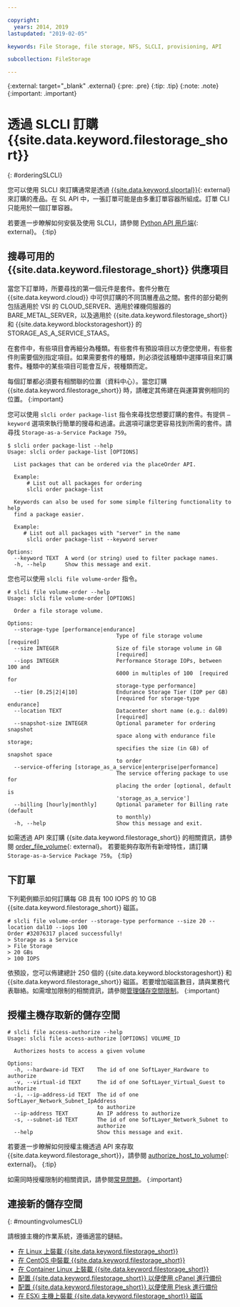 ```yaml
---

copyright:
  years: 2014, 2019
lastupdated: "2019-02-05"

keywords: File Storage, file storage, NFS, SLCLI, provisioning, API

subcollection: FileStorage

---
```

{:external: target="_blank" .external}
{:pre: .pre}
{:tip: .tip}
{:note: .note}
{:important: .important}

# 透過 SLCLI 訂購 {{site.data.keyword.filestorage_short}}
{: #orderingSLCLI}

您可以使用 SLCLI 來訂購通常是透過 [{{site.data.keyword.slportal}}](https://control.softlayer.com/){: external} 來訂購的產品。在 SL API 中，一張訂單可能是由多重訂單容器所組成。訂單 CLI 只能用於一個訂單容器。

若要進一步瞭解如何安裝及使用 SLCLI，請參閱 [Python API 用戶端](https://softlayer-python.readthedocs.io/en/latest/cli/){: external}。
{:tip}

## 搜尋可用的 {{site.data.keyword.filestorage_short}} 供應項目

當您下訂單時，所要尋找的第一個元件是套件。套件分散在 {{site.data.keyword.cloud}} 中可供訂購的不同頂層產品之間。套件的部分範例包括適用於 VSI 的 CLOUD_SERVER、適用於裸機伺服器的 BARE_METAL_SERVER，以及適用於 {{site.data.keyword.filestorage_short}} 和 {{site.data.keyword.blockstorageshort}} 的 STORAGE_AS_A_SERVICE_STAAS。

在套件中，有些項目會再細分為種類。有些套件有預設項目以方便您使用，有些套件則需要個別指定項目。如果需要套件的種類，則必須從該種類中選擇項目來訂購套件。種類中的某些項目可能會互斥，視種類而定。

每個訂單都必須要有相關聯的位置（資料中心）。當您訂購 {{site.data.keyword.filestorage_short}} 時，請確定其佈建在與運算實例相同的位置。
{:important}

您可以使用 `slcli order package-list` 指令來尋找您想要訂購的套件。有提供 `–keyword` 選項來執行簡單的搜尋和過濾。此選項可讓您更容易找到所需的套件。請尋找 `Storage-as-a-Service Package 759`。

```
$ slcli order package-list --help
Usage: slcli order package-list [OPTIONS]

  List packages that can be ordered via the placeOrder API.

  Example:
      # List out all packages for ordering
      slcli order package-list

  Keywords can also be used for some simple filtering functionality to help
  find a package easier.

  Example:
     # List out all packages with "server" in the name
      slcli order package-list --keyword server

Options:
  --keyword TEXT  A word (or string) used to filter package names.
  -h, --help      Show this message and exit.
```

您也可以使用 `slcli file volume-order` 指令。

```
# slcli file volume-order --help
Usage: slcli file volume-order [OPTIONS]

  Order a file storage volume.

Options:
  --storage-type [performance|endurance]
                                  Type of file storage volume  [required]
  --size INTEGER                  Size of file storage volume in GB
                                  [required]
  --iops INTEGER                  Performance Storage IOPs, between 100 and
                                  6000 in multiples of 100  [required for
                                  storage-type performance]
  --tier [0.25|2|4|10]            Endurance Storage Tier (IOP per GB)
                                  [required for storage-type endurance]
  --location TEXT                 Datacenter short name (e.g.: dal09)
                                  [required]
  --snapshot-size INTEGER         Optional parameter for ordering snapshot
                                  space along with endurance file storage;
                                  specifies the size (in GB) of snapshot space
                                  to order
  --service-offering [storage_as_a_service|enterprise|performance]
                                  The service offering package to use for
                                  placing the order [optional, default is
                                  'storage_as_a_service']
  --billing [hourly|monthly]      Optional parameter for Billing rate (default
                                  to monthly)
  -h, --help                      Show this message and exit.
```

如需透過 API 來訂購 {{site.data.keyword.filestorage_short}} 的相關資訊，請參閱 [order_file_volume](https://softlayer-python.readthedocs.io/en/latest/api/managers/file/#SoftLayer.managers.file.FileStorageManager.order_file_volume){: external}。
若要能夠存取所有新增特性，請訂購 `Storage-as-a-Service Package 759`。
{:tip}


## 下訂單

下列範例顯示如何訂購每 GB 具有 100 IOPS 的 10 GB {{site.data.keyword.filestorage_short}} 磁區。

```
# slcli file volume-order --storage-type performance --size 20 --location dal10 --iops 100
Order #32076317 placed successfully!
> Storage as a Service
> File Storage
> 20 GBs
> 100 IOPS
```

依預設，您可以佈建總計 250 個的 {{site.data.keyword.blockstorageshort}} 和 {{site.data.keyword.filestorage_short}} 磁區。若要增加磁區數目，請與業務代表聯絡。如需增加限制的相關資訊，請參閱[管理儲存空間限制](/docs/infrastructure/FileStorage?topic=FileStorage-managinglimits)。
{:important}

## 授權主機存取新的儲存空間

```
# slcli file access-authorize --help
Usage: slcli file access-authorize [OPTIONS] VOLUME_ID

  Authorizes hosts to access a given volume

Options:
  -h, --hardware-id TEXT    The id of one SoftLayer_Hardware to authorize
  -v, --virtual-id TEXT     The id of one SoftLayer_Virtual_Guest to authorize
  -i, --ip-address-id TEXT  The id of one SoftLayer_Network_Subnet_IpAddress
                            to authorize
  --ip-address TEXT         An IP address to authorize
  -s, --subnet-id TEXT      The id of one SoftLayer_Network_Subnet to
                            authorize
  --help                    Show this message and exit.
```

若要進一步瞭解如何授權主機透過 API 來存取 {{site.data.keyword.filestorage_short}}，請參閱 [authorize_host_to_volume](https://softlayer-python.readthedocs.io/en/latest/api/managers/file/#SoftLayer.managers.file.FileStorageManager.authorize_host_to_volume){: external}。
{:tip}

如需同時授權限制的相關資訊，請參閱[常見問題](/docs/infrastructure/FileStorage?topic=FileStorage-faqs)。
{:important}

## 連接新的儲存空間
{: #mountingvolumesCLI}

請根據主機的作業系統，遵循適當的鏈結。
- [在 Linux 上裝載 {{site.data.keyword.filestorage_short}}](/docs/infrastructure/FileStorage?topic=FileStorage-mountingLinux)
- [在 CentOS 中裝載 {{site.data.keyword.filestorage_short}}](/docs/infrastructure/FileStorage?topic=FileStorage-mountingCentOS)
- [在 Container Linux 上裝載 {{site.data.keyword.filestorage_short}}](/docs/infrastructure/FileStorage?topic=FileStorage-mountingCoreOS)
- [配置 {{site.data.keyword.filestorage_short}} 以便使用 cPanel 進行備份](/docs/infrastructure/FileStorage?topic=FileStorage-cPanelBackups)
- [配置 {{site.data.keyword.filestorage_short}} 以便使用 Plesk 進行備份](/docs/infrastructure/FileStorage?topic=FileStorage-PleskBackup)
- [在 ESXi 主機上裝載 {{site.data.keyword.filestorage_short}} 磁區](/docs/infrastructure/FileStorage?topic=FileStorage-architectureguide)
